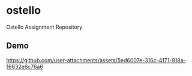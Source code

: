 # ostello

Ostello Assignment Repository

## Demo



https://github.com/user-attachments/assets/5ed6007e-316c-4171-918a-16632e6c76a6

